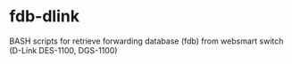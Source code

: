 # fdb-dlink
BASH scripts for retrieve forwarding database (fdb) from websmart switch (D-Link DES-1100, DGS-1100)
